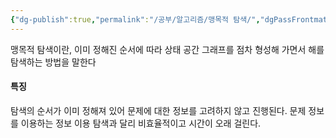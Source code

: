 ```yaml
---
{"dg-publish":true,"permalink":"/공부/알고리즘/맹목적 탐색/","dgPassFrontmatter":true,"noteIcon":""}
---
```


맹목적 탐색이란, 이미 정해진 순서에 따라 상태 공간 그래프를 점차 형성해 가면서 해를 탐색하는 방법을 말한다

#### 특징
탐색의 순서가 이미 정해져 있어 문제에 대한 정보를 고려하지 않고 진행된다.
문제 정보를 이용하는 정보 이용 탐색과 달리 비효율적이고 시간이 오래 걸린다.